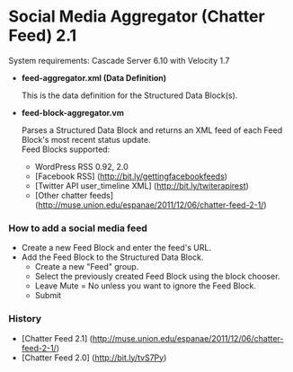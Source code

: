 # Social Media Aggregator (Chatter Feed) 2.1 #

System requirements: Cascade Server 6.10 with Velocity 1.7

* **feed-aggregator.xml (Data Definition)**
	
	This is the data definition for the Structured Data Block(s).
* **feed-block-aggregator.vm**
	
	Parses a Structured Data Block and returns an XML feed of each Feed Block's most recent status update.    
	Feed Blocks supported:
    * WordPress RSS 0.92, 2.0
    * [Facebook RSS] (http://bit.ly/gettingfacebookfeeds)
    * [Twitter API user_timeline XML] (http://bit.ly/twiterapirest)
    * [Other chatter feeds] (http://muse.union.edu/espanae/2011/12/06/chatter-feed-2-1/)
	
### How to add a social media feed ###
* Create a new Feed Block and enter the feed's URL.
* Add the Feed Block to the Structured Data Block.
	* Create a new "Feed" group.
	* Select the previously created Feed Block using the block chooser.
	* Leave Mute = No unless you want to ignore the Feed Block.
	* Submit

### History ###
* [Chatter Feed 2.1] (http://muse.union.edu/espanae/2011/12/06/chatter-feed-2-1/)
* [Chatter Feed 2.0] (http://bit.ly/tvS7Py)